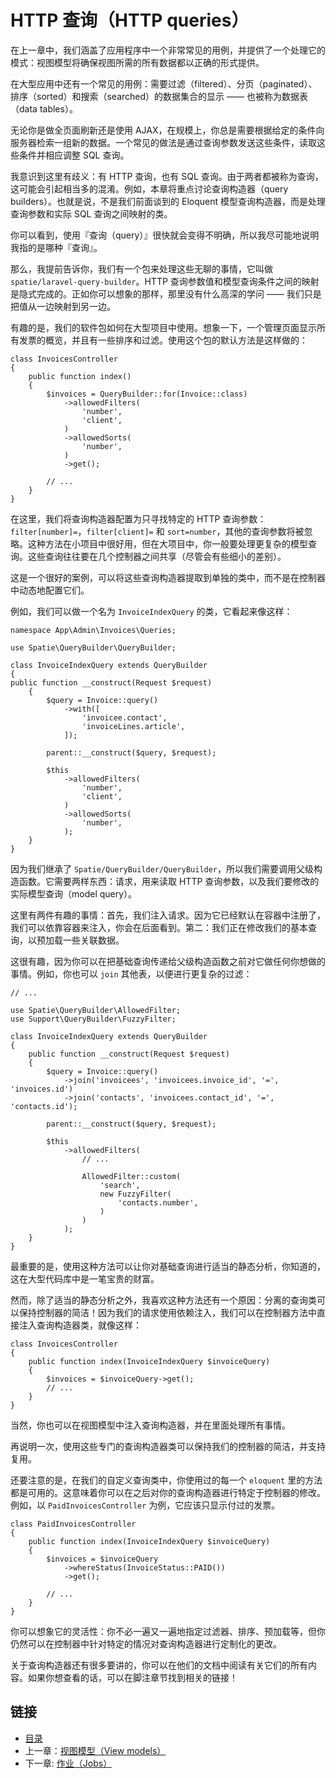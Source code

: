 # HTTP 查询（HTTP queries）

在上一章中，我们涵盖了应用程序中一个非常常见的用例，并提供了一个处理它的模式：视图模型将确保视图所需的所有数据都以正确的形式提供。

在大型应用中还有一个常见的用例：需要过滤（filtered）、分页（paginated）、排序（sorted）和搜索（searched）的数据集合的显示 —— 也被称为数据表（data tables）。

无论你是做全页面刷新还是使用 AJAX，在规模上，你总是需要根据给定的条件向服务器检索一组新的数据。一个常见的做法是通过查询参数发送这些条件，读取这些条件并相应调整 SQL 查询。

我意识到这里有歧义：有 HTTP 查询，也有 SQL 查询。由于两者都被称为查询，这可能会引起相当多的混淆。例如，本章将重点讨论查询构造器（query builders）。也就是说，不是我们前面谈到的 Eloquent 模型查询构造器，而是处理查询参数和实际 SQL 查询之间映射的类。

你可以看到，使用『查询（query）』很快就会变得不明确，所以我尽可能地说明我指的是哪种『查询』。

那么，我提前告诉你，我们有一个包来处理这些无聊的事情，它叫做 `spatie/laravel-query-builder`。HTTP 查询参数值和模型查询条件之间的映射是隐式完成的。正如你可以想象的那样，那里没有什么高深的学问 —— 我们只是把值从一边映射到另一边。

有趣的是，我们的软件包如何在大型项目中使用。想象一下，一个管理页面显示所有发票的概览，并且有一些排序和过滤。使用这个包的默认方法是这样做的：

```
class InvoicesController
{
    public function index()
    {
        $invoices = QueryBuilder::for(Invoice::class)
            ->allowedFilters(
                'number',
                'client',
            )
            ->allowedSorts(
                'number',
            )
            ->get();

        // ...
    }
}
```

在这里，我们将查询构造器配置为只寻找特定的 HTTP 查询参数：`filter[number]=`，`filter[client]=` 和 `sort=number`，其他的查询参数将被忽略。这种方法在小项目中很好用，但在大项目中，你一般要处理更复杂的模型查询。这些查询往往要在几个控制器之间共享（尽管会有些细小的差别）。

这是一个很好的案例，可以将这些查询构造器提取到单独的类中，而不是在控制器中动态地配置它们。

例如，我们可以做一个名为 `InvoiceIndexQuery` 的类，它看起来像这样：

```
namespace App\Admin\Invoices\Queries;

use Spatie\QueryBuilder\QueryBuilder;

class InvoiceIndexQuery extends QueryBuilder
{
public function __construct(Request $request)
    {
        $query = Invoice::query()
            ->with([
                'invoicee.contact',
                'invoiceLines.article',
            ]);

        parent::__construct($query, $request);

        $this
            ->allowedFilters(
                'number',
                'client',
            )
            ->allowedSorts(
                'number',
            );
    }
}
```

因为我们继承了 `Spatie/QueryBuilder/QueryBuilder`，所以我们需要调用父级构造函数。它需要两样东西：请求，用来读取 HTTP 查询参数，以及我们要修改的实际模型查询（model query）。

这里有两件有趣的事情：首先，我们注入请求。因为它已经默认在容器中注册了，我们可以依靠容器来注入，你会在后面看到。第二：我们正在修改我们的基本查询，以预加载一些关联数据。

这很有趣，因为你可以在把基础查询传递给父级构造函数之前对它做任何你想做的事情。例如，你也可以 `join` 其他表，以便进行更复杂的过滤：

```
// ...

use Spatie\QueryBuilder\AllowedFilter;
use Support\QueryBuilder\FuzzyFilter;

class InvoiceIndexQuery extends QueryBuilder
{
    public function __construct(Request $request)
    {
        $query = Invoice::query()
            ->join('invoicees', 'invoicees.invoice_id', '=', 'invoices.id')
            ->join('contacts', 'invoicees.contact_id', '=', 'contacts.id');

        parent::__construct($query, $request);

        $this
            ->allowedFilters(
                // ...

                AllowedFilter::custom(
                    'search',
                    new FuzzyFilter(
                        'contacts.number',
                    )
                )
            );
    }
}
```

最重要的是，使用这种方法可以让你对基础查询进行适当的静态分析，你知道的，这在大型代码库中是一笔宝贵的财富。

然而，除了适当的静态分析之外，我喜欢这种方法还有一个原因：分离的查询类可以保持控制器的简洁！因为我们的请求使用依赖注入，我们可以在控制器方法中直接注入查询构造器类，就像这样：

```
class InvoicesController
{
    public function index(InvoiceIndexQuery $invoiceQuery)
    {
        $invoices = $invoiceQuery->get();
        // ...
    }
}
```

当然，你也可以在视图模型中注入查询构造器，并在里面处理所有事情。

再说明一次，使用这些专门的查询构造器类可以保持我们的控制器的简洁，并支持复用。

还要注意的是，在我们的自定义查询类中，你使用过的每一个 `eloquent` 里的方法都是可用的。这意味着你可以在之后对你的查询构造器进行特定于控制器的修改。例如，以 `PaidInvoicesController` 为例，它应该只显示付过的发票。

```
class PaidInvoicesController
{
    public function index(InvoiceIndexQuery $invoiceQuery)
    {
        $invoices = $invoiceQuery
            ->whereStatus(InvoiceStatus::PAID())
            ->get();

        // ...
    }
}
```

你可以想象它的灵活性：你不必一遍又一遍地指定过滤器、排序、预加载等，但你仍然可以在控制器中针对特定的情况对查询构造器进行定制化的更改。

关于查询构造器还有很多要讲的，你可以在他们的文档中阅读有关它们的所有内容。如果你想查看的话，可以在脚注章节找到相关的链接！

## 链接

- [目录](../README.md)
- 上一章：[视图模型（View models）](0x10.md)
- 下一章: [作业（Jobs）](0x12.md)
